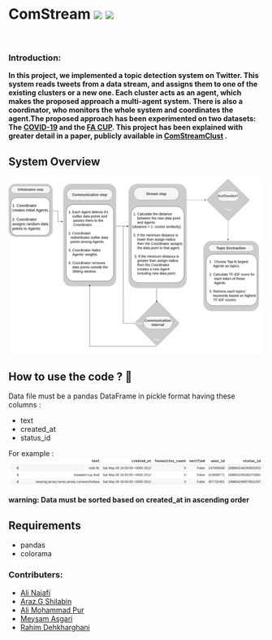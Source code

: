 # ComStream ![](https://img.shields.io/badge/Python-3-informational?style=flat&logo=<LOGO_NAME>&logoColor=white&color=2bbc8a) ![](https://img.shields.io/badge/NLP-TopicDetection-informational?style=flat&logo=data:image/svg%2bxml;base64,<BASE64_DATA>)
<br>

### Introduction:

**In this project, we implemented a topic detection system on Twitter. This system reads tweets from a data stream, and assigns them to one of the existing clusters
or a new one. Each cluster acts as an agent, which makes the proposed approach a multi-agent system. There is also a coordinator, who monitors the whole system and 
coordinates the agent.The proposed approach has been experimented on two datasets:
The [COVID-19](https://www.kaggle.com/thelonecoder/labelled-1000k-covid19-dataset) and the [FA CUP](http://socialsensor.iti.gr/results/datasets/72-twitter-tdt-dataset). This project has been explained with greater detail in 
a paper, publicly available in [ComStreamClust](https://arxiv.org/abs/2010.05349) .**

## System Overview
![logo](https://github.com/AliNajafi1998/ComStream/blob/Labse/ComStream.jpg)



## How to use the code ? :hugs:

Data file must be a pandas DataFrame in pickle format having these columns : 

 - text
 - created_at
 - status_id

For example : 
![example](https://github.com/AliNajafi1998/ComStream/blob/Labse/data-example.png)

**warning: Data must be sorted based on created_at in ascending order**

## Requirements
   - pandas
   - colorama




### Contributers:

- [Ali Najafi](https://github.com/AliNajafi1998)
- [Araz.G Shilabin](https://github.com/ArazShilabin)
- [Ali Mohammad Pur](https://github.com/alimpfard)
- [Meysam Asgari](https://github.com/MeysamAsgariC)
- [Rahim Dehkharghani](https://github.com/rdehkharghaniUB)
